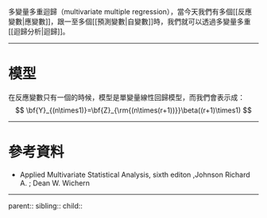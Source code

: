 多變量多重迴歸（multivariate multiple regression），當今天我們有多個[[反應變數|應變數]]，跟一至多個[[預測變數|自變數]]時，我們就可以透過多變量多重[[迴歸分析|迴歸]]。
- - -
# 模型
在反應變數只有一個的時候，模型是單變量線性回歸模型，而我們會表示成：
$$
\bf{Y}_{(n\times1)}=\bf{Z}_{\rm{(n\times(r+1))}}\beta((r+1)\times1)
$$
- - -
# 參考資料
- Applied Multivariate Statistical Analysis, sixth editon ,Johnson Richard A. ;  Dean W. Wichern
- - -
parent::
sibling::
child::